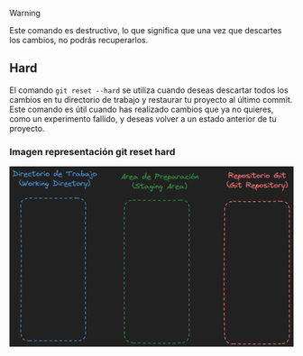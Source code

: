> [!WARNING]
> Este comando es destructivo, lo que significa que una vez que descartes los cambios, no podrás recuperarlos.

## Hard

El comando `git reset --hard` se utiliza cuando deseas descartar todos los cambios en tu directorio de trabajo y restaurar tu proyecto al último commit. Este comando es útil cuando has realizado cambios que ya no quieres, como un experimento fallido, y deseas volver a un estado anterior de tu proyecto.

### Imagen representación git reset hard

![hard.png](../../images/git%20hard.png)